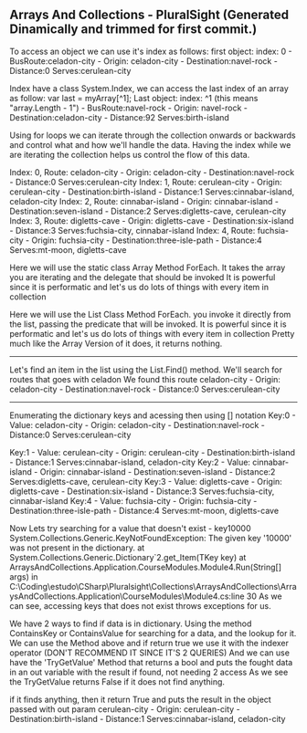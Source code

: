 ## Arrays And Collections - PluralSight (Generated Dinamically and trimmed for first commit.)

To access an object we can use it's index as follows: 
first object: index: 0 - BusRoute:celadon-city - Origin: celadon-city - Destination:navel-rock - Distance:0
Serves:cerulean-city

Index have a class System.Index, we can access the last index of an array as follow: var last = myArray[^1];
Last object: index: ^1 (this means "array.Length - 1") - BusRoute:navel-rock - Origin: navel-rock - Destination:celadon-city - Distance:92
Serves:birth-island

Using for loops we can iterate through the collection onwards or backwards and control what and how we'll handle the data.
Having the index while we are iterating the collection helps us control the flow of this data.

Index: 0, Route: celadon-city - Origin: celadon-city - Destination:navel-rock - Distance:0
Serves:cerulean-city
Index: 1, Route: cerulean-city - Origin: cerulean-city - Destination:birth-island - Distance:1
Serves:cinnabar-island, celadon-city
Index: 2, Route: cinnabar-island - Origin: cinnabar-island - Destination:seven-island - Distance:2
Serves:digletts-cave, cerulean-city
Index: 3, Route: digletts-cave - Origin: digletts-cave - Destination:six-island - Distance:3
Serves:fuchsia-city, cinnabar-island
Index: 4, Route: fuchsia-city - Origin: fuchsia-city - Destination:three-isle-path - Distance:4
Serves:mt-moon, digletts-cave

Here we will use the static class Array Method ForEach.
It takes the array you are iterating and the delegate that should be invoked
It is powerful since it is performatic and let's us do lots of things with every item in collection

Here we will use the List Class Method ForEach.
you invoke it directly from the list, passing the predicate that will be invoked.
It is powerful since it is performatic and let's us do lots of things with every item in collection
Pretty much like the Array Version of it does, it returns nothing.

*****************************************************
Let's find an item in the list using the List.Find() method.
We'll search for routes that goes with celadon 
We found this route celadon-city - Origin: celadon-city - Destination:navel-rock - Distance:0
Serves:cerulean-city
*****************************************************

Enumerating the dictionary keys and acessing then using [] notation
Key:0 - Value: celadon-city - Origin: celadon-city - Destination:navel-rock - Distance:0
Serves:cerulean-city

Key:1 - Value: cerulean-city - Origin: cerulean-city - Destination:birth-island - Distance:1
Serves:cinnabar-island, celadon-city
Key:2 - Value: cinnabar-island - Origin: cinnabar-island - Destination:seven-island - Distance:2
Serves:digletts-cave, cerulean-city
Key:3 - Value: digletts-cave - Origin: digletts-cave - Destination:six-island - Distance:3
Serves:fuchsia-city, cinnabar-island
Key:4 - Value: fuchsia-city - Origin: fuchsia-city - Destination:three-isle-path - Distance:4
Serves:mt-moon, digletts-cave

Now Lets try searching for a value that doesn't exist - key10000
System.Collections.Generic.KeyNotFoundException: The given key '10000' was not present in the dictionary.
   at System.Collections.Generic.Dictionary`2.get_Item(TKey key)
   at ArraysAndCollections.Application.CourseModules.Module4.Run(String[] args) in C:\Coding\estudo\CSharp\Pluralsight\Collections\ArraysAndCollections\ArraysAndCollections.Application\CourseModules\Module4.cs:line 30
As we can see, accessing keys that does not exist throws exceptions for us.

We have 2 ways to find if data is in dictionary. Using the method ContainsKey or
ContainsValue for searching for a data, and the lookup for it.
We can use the Method above and if return true we use it with the indexer operator (DON'T RECOMMEND IT SINCE IT'S 2 QUERIES)
And we can use have the 'TryGetValue' Method that returns a bool and puts the fought data
in an out variable with the result if found, not needing 2 access
As we see the TryGetValue returns False if it does not find anything.

if it finds anything, then it return True and puts the result in the object passed with out param 
cerulean-city - Origin: cerulean-city - Destination:birth-island - Distance:1
Serves:cinnabar-island, celadon-city
